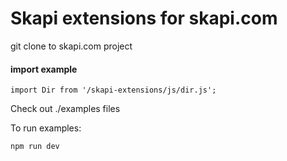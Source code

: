 # Skapi extensions for skapi.com

git clone to skapi.com project

#### import example
```
import Dir from '/skapi-extensions/js/dir.js';
```

Check out ./examples files

To run examples:

```
npm run dev
```